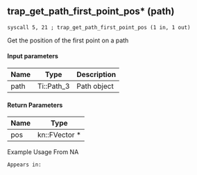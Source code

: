 ## trap_get_path_first_point_pos* (path)

`syscall 5, 21 ; trap_get_path_first_point_pos (1 in, 1 out)`

Get the position of the first point on a path

#### Input parameters
| Name | Type | Description
|------|------|------------
| path   | Ti::Path_3   | Path object


#### Return Parameters
| Name | Type
|------|-----
| pos   | kn::FVector *   
Example Usage From NA






	Appears in:



